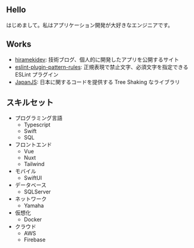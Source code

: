 ## Hello

はじめまして。私はアプリケーション開発が大好きなエンジニアです。

## Works

- [hiramekidev](https://hirameki.dev/ja): 技術ブログ、個人的に開発したアプリを公開するサイト
- [eslint-plugin-pattern-rules](https://github.com/takasqr/eslint-plugin-pattern-rules): 正規表現で禁止文字、必須文字を指定できる ESLint プラグイン
- [JapanJS](https://japanjs.org): 日本に関するコードを提供する Tree Shaking なライブラリ

## スキルセット

- プログラミング言語
    * Typescript
    * Swift 
    * SQL
- フロントエンド
    * Vue 
    * Nuxt
    * Tailwind
- モバイル
    * SwiftUI
- データベース
    * SQLServer
- ネットワーク
   * Yamaha
- 仮想化
    * Docker
- クラウド
    * AWS
    * Firebase